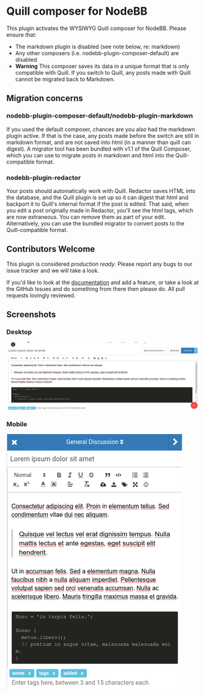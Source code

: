 # Quill composer for NodeBB

This plugin activates the WYSIWYG Quill composer for NodeBB. Please ensure that:

* The markdown plugin is disabled (see note below, re: markdown)
* Any other composers (i.e. nodebb-plugin-composer-default) are disabled
* **Warning** This composer saves its data in a unique format that is only compatible with Quill. If you switch to Quill, any posts made with Quill cannot be migrated back to Markdown.

## Migration concerns

### nodebb-plugin-composer-default/nodebb-plugin-markdown

If you used the default composer, chances are you also had the markdown plugin active. If that is the case, any posts made before the switch are still in markdown format, and are not saved into html (in a manner than quill can digest). A migrator tool has been bundled with v1.1 of the Quill Composer, which you can use to migrate posts in markdown and html into the Quill-compatible format.

### nodebb-plugin-redactor

Your posts should automatically work with Quill. Redactor saves HTML into the database, and the Quill plugin is set up so it can digest that html and backport it to Quill's internal format if the post is edited. That said, when you edit a post originally made in Redactor, you'll see the html tags, which are now extraneous. You can remove them as part of your edit. Alternatively, you can use the bundled migrator to convert posts to the Quill-compatible format.

## Contributors Welcome
This plugin is considered _production ready_. Please report any bugs to our issue tracker and we will take a look.

If you'd like to look at the [documentation](https://quilljs.com/docs/) and add a feature, or take a look at the GitHub Issues and do something from there then please do. All pull requests lovingly reviewed.

## Screenshots

### Desktop

![Desktop](/screenshots/desktop.png)

### Mobile

![Mobile](/screenshots/mobile.png)
